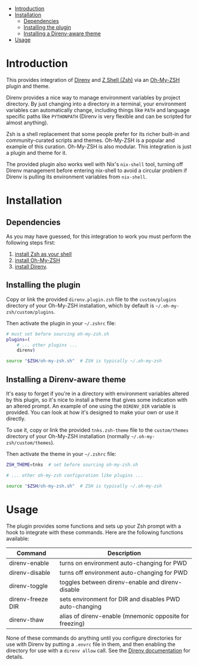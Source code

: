 - [Introduction](#orga8666d5)
- [Installation](#org2e797a1)
  - [Dependencies](#orgf635467)
  - [Installing the plugin](#orgee57615)
  - [Installing a Direnv-aware theme](#org9904a28)
- [Usage](#org3a5f65a)



<a id="orga8666d5"></a>

# Introduction

This provides integration of [Direnv](https://direnv.net/) and [Z Shell (Zsh)](https://www.zsh.org/) via an [Oh-My-ZSH](https://ohmyz.sh) plugin and theme.

Direnv provides a nice way to manage environment variables by project directory. By just changing into a directory in a terminal, your environment variables can automatically change, including things like `PATH` and language specific paths like `PYTHONPATH` (Direnv is very flexible and can be scripted for almost anything).

Zsh is a shell replacement that some people prefer for its richer built-in and community-curated scripts and themes. Oh-My-ZSH is a popular and example of this curation. Oh-My-ZSH is also modular. This integration is just a plugin and theme for it.

The provided plugin also works well with Nix's `nix-shell` tool, turning off Direnv management before entering nix-shell to avoid a circular problem if Direnv is pulling its environment variables from `nix-shell`.


<a id="org2e797a1"></a>

# Installation


<a id="orgf635467"></a>

## Dependencies

As you may have guessed, for this integration to work you must perform the following steps first:

1.  [install Zsh as your shell](https://github.com/robbyrussell/oh-my-zsh/wiki/Installing-ZSH)
2.  [install Oh-My-ZSH](https://github.com/robbyrussell/oh-my-zsh#manual-installation)
3.  [install Direnv](https://github.com/direnv/direnv#install).


<a id="orgee57615"></a>

## Installing the plugin

Copy or link the provided `direnv.plugin.zsh` file to the `custom/plugins` directory of your Oh-My-ZSH installation, which by default is `~/.oh-my-zsh/custom/plugins`.

Then activate the plugin in your `~/.zshrc` file:

```zsh
# must set before sourcing oh-my-zsh.sh
plugins=(
    # ... other plugins ...
    direnv)

source "$ZSH/oh-my-zsh.sh"  # ZSH is typically ~/.oh-my-zsh
```


<a id="org9904a28"></a>

## Installing a Direnv-aware theme

It's easy to forget if you're in a directory with environment variables altered by this plugin, so it's nice to install a theme that gives some indication with an altered prompt. An example of one using the `DIRENV_DIR` variable is provided. You can look at how it's designed to make your own or use it directly.

To use it, copy or link the provided `tnks.zsh-theme` file to the `custom/themes` directory of your Oh-My-ZSH installation (normally `~/.oh-my-zsh/custom/themes`).

Then activate the theme in your `~/.zshrc` file:

```zsh
ZSH_THEME=tnks  # set before sourcing oh-my-zsh.sh

# ... other oh-my-zsh configuration like plugins ...

source "$ZSH/oh-my-zsh.sh"  # ZSH is typically ~/.oh-my-zsh
```


<a id="org3a5f65a"></a>

# Usage

The plugin provides some functions and sets up your Zsh prompt with a hook to integrate with these commands. Here are the following functions available:

| Command           | Description                                             |
|----------------- |------------------------------------------------------- |
| direnv-enable     | turns on environment auto-changing for PWD              |
| direnv-disable    | turns off environment auto-changing for PWD             |
| direnv-toggle     | toggles between direnv-enable and direnv-disable        |
| direnv-freeze DIR | sets environment for DIR and disables PWD auto-changing |
| direnv-thaw       | alias of direnv-enable (mnemonic opposite for freezing) |

None of these commands do anything until you configure directories for use with Direnv by putting a `.envrc` file in them, and then enabling the directory for use with a `direnv allow` call. See the [Direnv documentation](https://direnv.net/) for details.
